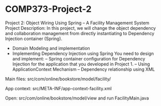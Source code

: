 # COMP373-Project-2
Project 2: Object Wiring Using Spring – A Facility Management System
Project Description:
In this project, we will change the object dependency and collaboration management from directly
instantiating to Dependency Injection container (Spring).
- Domain Modeling and implementation
- Implementing Dependency Injection using Spring
  You need to design and implement:
  – Spring container configuration for Dependency Injection for the application that you
  developed in Project 1.
  – Using ApplicationContext Mechanism
  – Dependency relationship using XML

Main files: src/com/online/bookstore/model/facility/

App context: src/META-INF/app-context-facility.xml

Open: src/com/online/bookstore/model/view and run FacilityMain.java
